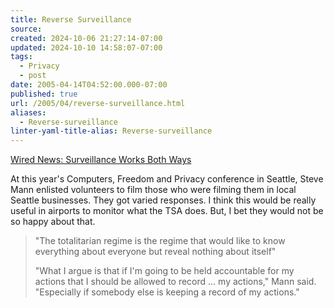 ```yaml
---
title: Reverse Surveillance
source: 
created: 2024-10-06 21:27:14-07:00
updated: 2024-10-10 14:58:07-07:00
tags:
  - Privacy
  - post
date: 2005-04-14T04:52:00.000-07:00
published: true
url: /2005/04/reverse-surveillance.html
aliases:
  - Reverse-surveillance
linter-yaml-title-alias: Reverse-surveillance
---
```



[Wired News: Surveillance Works Both Ways](http://www.wired.com/news/privacy/0,1848,67216,00.html?tw=wn_tophead_1 "Wired News: Surveillance Works Both Ways")  
  
At this year's Computers, Freedom and Privacy conference in Seattle, Steve Mann enlisted volunteers to film those who were filming them in local Seattle businesses. They got varied responses. I think this would be really useful in airports to monitor what the TSA does. But, I bet they would not be so happy about that.  
  

>   
> "The totalitarian regime is the regime that would like to know everything about everyone but reveal nothing about itself"  
>   
> "What I argue is that if I'm going to be held accountable for my actions that I should be allowed to record ... my actions," Mann said. "Especially if somebody else is keeping a record of my actions."